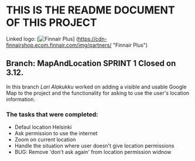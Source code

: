 #														THIS IS THE README DOCUMENT OF THIS PROJECT

Linked logo: [![Finnair Plus](FINNAIR%20Plus%20Logo_53.png)]
(https://cdn-finnairshop.ecom.finnair.com/img/partners/ "Finnair Plus")

## Branch: MapAndLocation SPRINT 1 Closed on 3.12.


In this branch _Lari Alakukku_ worked on adding a visible and usable Google Map to the project and the functionality
for asking to use the user's location information.

### The tasks that were completed:

 * Defaul location Helsinki
 * Ask permission to use the internet
 * Zoom on current location
 * Handle the situation where user doesn't give location permissions
 * BUG: Remove 'don't ask again' from location permission widnow

